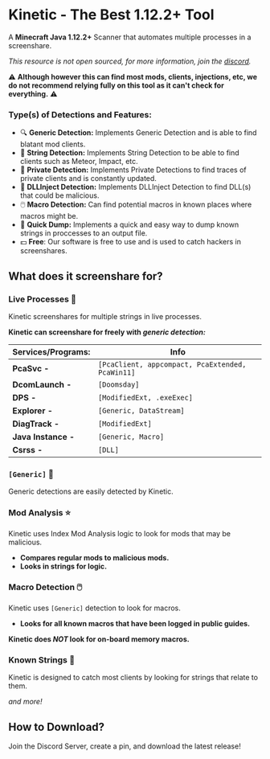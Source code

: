 
# Kinetic - The Best 1.12.2+ Tool

A **Minecraft Java 1.12.2+** Scanner that automates multiple processes in a screenshare.

*This resource is not open sourced, for more information, join the [discord](https://discord.com).*

⚠️ **Although however this can find most mods, clients, injections, etc, we do not recommend relying fully on this tool as it can't check for everything.** ⚠️

### **Type(s) of Detections and Features:**

- 🔍 **Generic Detection:** Implements Generic Detection and is able to find blatant mod clients.
- 🧵 **String Detection:** Implements String Detection to be able to find clients such as Meteor, Impact, etc.
- 🔏 **Private Detection:** Implements Private Detections to find traces of private clients and is constantly updated.
- 💉 **DLLInject Detection:** Implements DLLInject Detection to find DLL(s) that could be malicious.
- 🖱️ **Macro Detection:** Can find potential macros in known places where macros might be.
- 🔮 **Quick Dump:** Implements a quick and easy way to dump known strings in proccesses to an output file.
- 💵 **Free**: Our software is free to use and is used to catch hackers in screenshares.

## What does it screenshare for?
### Live Processes 🔴
Kinetic screenshares for multiple strings in live processes.

**Kinetic can screenshare for freely with *generic detection:***

| Services/Programs: | Info |
| - | - |
| **PcaSvc -** | ``[PcaClient, appcompact, PcaExtended, PcaWin11]`` |
| **DcomLaunch -** | ``[Doomsday]`` |
| **DPS -** | ``[ModifiedExt, .exeExec]``
| **Explorer -** | ``[Generic, DataStream]`` |
| **DiagTrack -** | ``[ModifiedExt]`` |
| **Java Instance -** | ``[Generic, Macro]`` |
| **Csrss -** | ``[DLL]`` |

### ``[Generic]`` 🌳
Generic detections are easily detected by Kinetic.

### Mod Analysis ⭐️
Kinetic uses Index Mod Analysis logic to look for mods that may be malicious.
- **Compares regular mods to malicious mods.**
- **Looks in strings for logic.**

### Macro Detection 🖱️
Kinetic uses ``[Generic]`` detection to look for macros.
- **Looks for all known macros that have been logged in public guides.**

**Kinetic does *NOT* look for on-board memory macros.**

### Known Strings 🧵
Kinetic is designed to catch most clients by looking for strings that relate to them.

*and more!*

## How to Download?
Join the Discord Server, create a pin, and download the latest release!
